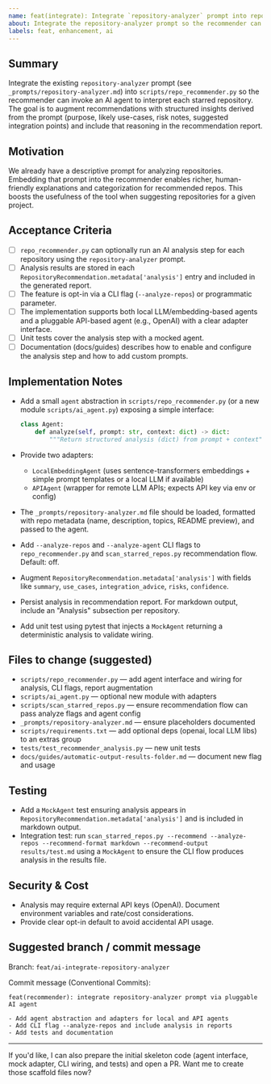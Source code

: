 ```yaml
---
name: feat(integrate): Integrate `repository-analyzer` prompt into repo_recommender
about: Integrate the repository-analyzer prompt so the recommender can use an AI agent to interpret each starred repository
labels: feat, enhancement, ai
---
```


## Summary

Integrate the existing `repository-analyzer` prompt (see `_prompts/repository-analyzer.md`) into `scripts/repo_recommender.py` so the recommender can invoke an AI agent to interpret each starred repository. The goal is to augment recommendations with structured insights derived from the prompt (purpose, likely use-cases, risk notes, suggested integration points) and include that reasoning in the recommendation report.

## Motivation

We already have a descriptive prompt for analyzing repositories. Embedding that prompt into the recommender enables richer, human-friendly explanations and categorization for recommended repos. This boosts the usefulness of the tool when suggesting repositories for a given project.

## Acceptance Criteria

- [ ] `repo_recommender.py` can optionally run an AI analysis step for each repository using the `repository-analyzer` prompt.
- [ ] Analysis results are stored in each `RepositoryRecommendation.metadata['analysis']` entry and included in the generated report.
- [ ] The feature is opt-in via a CLI flag (`--analyze-repos`) or programmatic parameter.
- [ ] The implementation supports both local LLM/embedding-based agents and a pluggable API-based agent (e.g., OpenAI) with a clear adapter interface.
- [ ] Unit tests cover the analysis step with a mocked agent.
- [ ] Documentation (docs/guides) describes how to enable and configure the analysis step and how to add custom prompts.

## Implementation Notes

- Add a small `agent` abstraction in `scripts/repo_recommender.py` (or a new module `scripts/ai_agent.py`) exposing a simple interface:
  ```py
  class Agent:
      def analyze(self, prompt: str, context: dict) -> dict:
          """Return structured analysis (dict) from prompt + context"""
  ```

- Provide two adapters:
  - `LocalEmbeddingAgent` (uses sentence-transformers embeddings + simple prompt templates or a local LLM if available)
  - `APIAgent` (wrapper for remote LLM APIs; expects API key via env or config)

- The `_prompts/repository-analyzer.md` file should be loaded, formatted with repo metadata (name, description, topics, README preview), and passed to the agent.

- Add `--analyze-repos` and `--analyze-agent` CLI flags to `repo_recommender.py` and `scan_starred_repos.py` recommendation flow. Default: off.

- Augment `RepositoryRecommendation.metadata['analysis']` with fields like `summary`, `use_cases`, `integration_advice`, `risks`, `confidence`.

- Persist analysis in recommendation report. For markdown output, include an "Analysis" subsection per repository.

- Add unit test using pytest that injects a `MockAgent` returning a deterministic analysis to validate wiring.

## Files to change (suggested)

- `scripts/repo_recommender.py` — add agent interface and wiring for analysis, CLI flags, report augmentation
- `scripts/ai_agent.py` — optional new module with adapters
- `scripts/scan_starred_repos.py` — ensure recommendation flow can pass analyze flags and agent config
- `_prompts/repository-analyzer.md` — ensure placeholders documented
- `scripts/requirements.txt` — add optional deps (openai, local LLM libs) to an extras group
- `tests/test_recommender_analysis.py` — new unit tests
- `docs/guides/automatic-output-results-folder.md` — document new flag and usage

## Testing

- Add a `MockAgent` test ensuring analysis appears in `RepositoryRecommendation.metadata['analysis']` and is included in markdown output.
- Integration test: run `scan_starred_repos.py --recommend --analyze-repos --recommend-format markdown --recommend-output results/test.md` using a `MockAgent` to ensure the CLI flow produces analysis in the results file.

## Security & Cost

- Analysis may require external API keys (OpenAI). Document environment variables and rate/cost considerations.
- Provide clear opt-in default to avoid accidental API usage.

## Suggested branch / commit message

Branch: `feat/ai-integrate-repository-analyzer`

Commit message (Conventional Commits):
```
feat(recommender): integrate repository-analyzer prompt via pluggable AI agent

- Add agent abstraction and adapters for local and API agents
- Add CLI flag --analyze-repos and include analysis in reports
- Add tests and documentation
```

---

If you'd like, I can also prepare the initial skeleton code (agent interface, mock adapter, CLI wiring, and tests) and open a PR. Want me to create those scaffold files now?